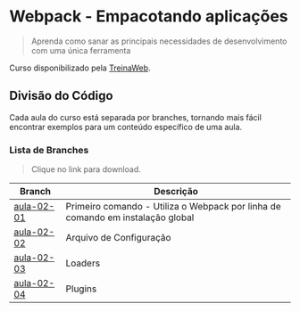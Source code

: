 # Webpack - Empacotando aplicações

> Aprenda como sanar as principais necessidades de desenvolvimento com uma única ferramenta

Curso disponibilizado pela [TreinaWeb](https://www.treinaweb.com.br/curso/webpack-empacotando-aplicacoes).

## Divisão do Código

Cada aula do curso está separada por branches, tornando mais fácil encontrar exemplos para um conteúdo específico de uma aula.

### Lista de Branches

> Clique no link para download.

| Branch                                                                           | Descrição                                                                      |
| -------------------------------------------------------------------------------- | ------------------------------------------------------------------------------ |
| [aula-02-01](https://github.com/renebentes/curso-webpack/archive/aula-02-01.zip) | Primeiro comando - Utiliza o Webpack por linha de comando em instalação global |
| [aula-02-02](https://github.com/renebentes/curso-webpack/archive/aula-02-02.zip) | Arquivo de Configuração                                                        |
| [aula-02-03](https://github.com/renebentes/curso-webpack/archive/aula-02-03.zip) | Loaders                                                                        |
| [aula-02-04](https://github.com/renebentes/curso-webpack/archive/aula-02-04.zip) | Plugins                                                                        |
